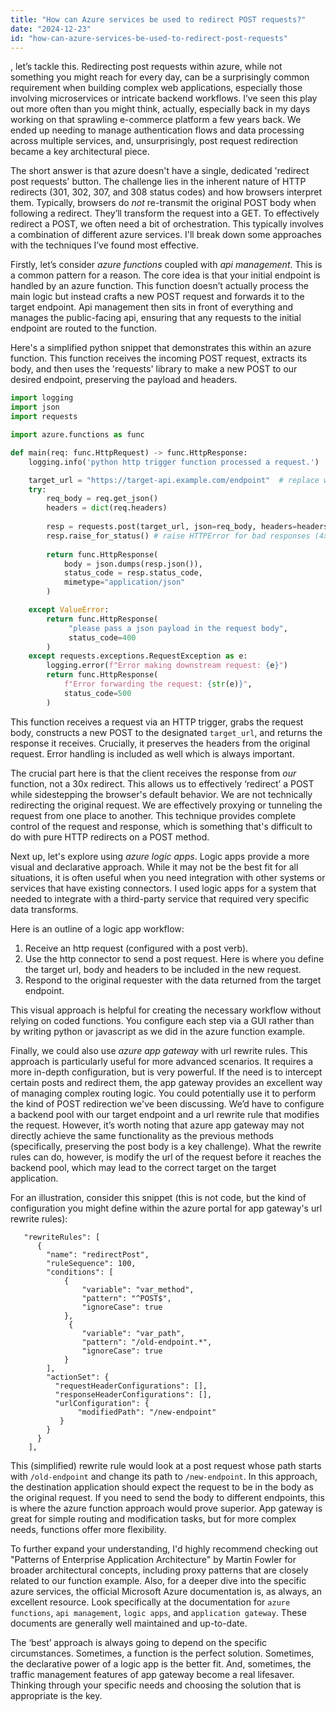 ```yaml
---
title: "How can Azure services be used to redirect POST requests?"
date: "2024-12-23"
id: "how-can-azure-services-be-used-to-redirect-post-requests"
---
```


, let’s tackle this. Redirecting post requests within azure, while not something you might reach for every day, can be a surprisingly common requirement when building complex web applications, especially those involving microservices or intricate backend workflows. I’ve seen this play out more often than you might think, actually, especially back in my days working on that sprawling e-commerce platform a few years back. We ended up needing to manage authentication flows and data processing across multiple services, and, unsurprisingly, post request redirection became a key architectural piece.

The short answer is that azure doesn't have a single, dedicated 'redirect post requests' button. The challenge lies in the inherent nature of HTTP redirects (301, 302, 307, and 308 status codes) and how browsers interpret them. Typically, browsers do *not* re-transmit the original POST body when following a redirect. They’ll transform the request into a GET. To effectively redirect a POST, we often need a bit of orchestration. This typically involves a combination of different azure services. I'll break down some approaches with the techniques I’ve found most effective.

Firstly, let’s consider *azure functions* coupled with *api management*. This is a common pattern for a reason. The core idea is that your initial endpoint is handled by an azure function. This function doesn’t actually process the main logic but instead crafts a new POST request and forwards it to the target endpoint. Api management then sits in front of everything and manages the public-facing api, ensuring that any requests to the initial endpoint are routed to the function.

Here's a simplified python snippet that demonstrates this within an azure function. This function receives the incoming POST request, extracts its body, and then uses the 'requests' library to make a new POST to our desired endpoint, preserving the payload and headers.

```python
import logging
import json
import requests

import azure.functions as func

def main(req: func.HttpRequest) -> func.HttpResponse:
    logging.info('python http trigger function processed a request.')

    target_url = "https://target-api.example.com/endpoint"  # replace with your target endpoint
    try:
        req_body = req.get_json()
        headers = dict(req.headers)
        
        resp = requests.post(target_url, json=req_body, headers=headers)
        resp.raise_for_status() # raise HTTPError for bad responses (4xx or 5xx)
        
        return func.HttpResponse(
            body = json.dumps(resp.json()),
            status_code = resp.status_code,
            mimetype="application/json"
        )

    except ValueError:
        return func.HttpResponse(
             "please pass a json payload in the request body",
             status_code=400
        )
    except requests.exceptions.RequestException as e:
        logging.error(f"Error making downstream request: {e}")
        return func.HttpResponse(
            f"Error forwarding the request: {str(e)}",
            status_code=500
        )


```
This function receives a request via an HTTP trigger, grabs the request body, constructs a new POST to the designated `target_url`, and returns the response it receives. Crucially, it preserves the headers from the original request. Error handling is included as well which is always important.

The crucial part here is that the client receives the response from *our* function, not a 30x redirect. This allows us to effectively ‘redirect’ a POST while sidestepping the browser's default behavior. We are not technically redirecting the original request. We are effectively proxying or tunneling the request from one place to another. This technique provides complete control of the request and response, which is something that's difficult to do with pure HTTP redirects on a POST method.

Next up, let's explore using *azure logic apps*. Logic apps provide a more visual and declarative approach. While it may not be the best fit for all situations, it is often useful when you need integration with other systems or services that have existing connectors. I used logic apps for a system that needed to integrate with a third-party service that required very specific data transforms.

Here is an outline of a logic app workflow:
1. Receive an http request (configured with a post verb).
2. Use the http connector to send a post request. Here is where you define the target url, body and headers to be included in the new request.
3. Respond to the original requester with the data returned from the target endpoint.

This visual approach is helpful for creating the necessary workflow without relying on coded functions. You configure each step via a GUI rather than by writing python or javascript as we did in the azure function example.

Finally, we could also use *azure app gateway* with url rewrite rules. This approach is particularly useful for more advanced scenarios. It requires a more in-depth configuration, but is very powerful. If the need is to intercept certain posts and redirect them, the app gateway provides an excellent way of managing complex routing logic. You could potentially use it to perform the kind of POST redirection we've been discussing. We’d have to configure a backend pool with our target endpoint and a url rewrite rule that modifies the request. However, it’s worth noting that azure app gateway may not directly achieve the same functionality as the previous methods (specifically, preserving the post body is a key challenge). What the rewrite rules can do, however, is modify the url of the request before it reaches the backend pool, which may lead to the correct target on the target application.

For an illustration, consider this snippet (this is not code, but the kind of configuration you might define within the azure portal for app gateway's url rewrite rules):
```
   "rewriteRules": [
      {
        "name": "redirectPost",
        "ruleSequence": 100,
        "conditions": [
            {
                "variable": "var_method",
                "pattern": "^POST$",
                "ignoreCase": true
            },
             {
                "variable": "var_path",
                "pattern": "/old-endpoint.*",
                "ignoreCase": true
            }
        ],
        "actionSet": {
          "requestHeaderConfigurations": [],
          "responseHeaderConfigurations": [],
          "urlConfiguration": {
               "modifiedPath": "/new-endpoint"
           }
        }
      }
    ],
```

This (simplified) rewrite rule would look at a post request whose path starts with `/old-endpoint` and change its path to `/new-endpoint`. In this approach, the destination application should expect the request to be in the body as the original request. If you need to send the body to different endpoints, this is where the azure function approach would prove superior. App gateway is great for simple routing and modification tasks, but for more complex needs, functions offer more flexibility.

To further expand your understanding, I'd highly recommend checking out "Patterns of Enterprise Application Architecture" by Martin Fowler for broader architectural concepts, including proxy patterns that are closely related to our function example. Also, for a deeper dive into the specific azure services, the official Microsoft Azure documentation is, as always, an excellent resource. Look specifically at the documentation for `azure functions`, `api management`, `logic apps`, and `application gateway`. These documents are generally well maintained and up-to-date.

The ‘best’ approach is always going to depend on the specific circumstances. Sometimes, a function is the perfect solution. Sometimes, the declarative power of a logic app is the better fit. And, sometimes, the traffic management features of app gateway become a real lifesaver. Thinking through your specific needs and choosing the solution that is appropriate is the key.
